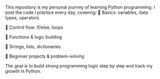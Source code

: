 
This repository is my personal journey of learning Python programming. I post the code I practice every day, covering:
🔹 Basics: variables, data types, operators

🔹 Control flow: if/else, loops

🔹 Functions & logic building

🔹 Strings, lists, dictionaries

🔹 Beginner projects & problem-solving

The goal is to build strong programming logic step by step and track my growth in Python.

